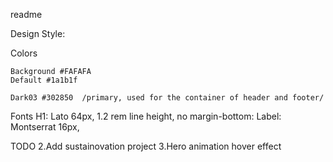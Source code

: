 readme

Design Style:

Colors
    
    Background #FAFAFA
    Default #1a1b1f

    Dark03 #302850  /primary, used for the container of header and footer/


Fonts
    H1: Lato 64px, 1.2 rem line height, no margin-bottom: 
    Label: Montserrat 16px, 



TODO
2.Add sustainovation project
3.Hero animation hover effect
